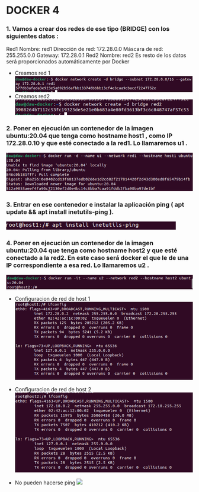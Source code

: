 # DOCKER 4
### 1. Vamos a crear dos redes de ese tipo (BRIDGE) con los siguientes datos :
Red1
Nombre: red1
Dirección de red: 172.28.0.0
Máscara de red: 255.255.0.0
Gateway: 172.28.0.1
Red2
Nombre: red2
Es resto de los datos será proporcionados automáticamente por Docker

- Creamos red 1
![](../Capturas/docker41.png)
- Creamos red2
![](../Capturas/docker42.png)
### 2. Poner en ejecución un contenedor de la imagen ubuntu:20.04 que tenga como hostname host1 , como IP 172.28.0.10 y que esté conectado a la red1. Lo llamaremos u1 .

![](../Capturas/docker43.png)

### 3. Entrar en ese contenedor e instalar la aplicación ping ( apt update && apt install inetutils-ping ).
![](../Capturas/docker44.png)

### 4. Poner en ejecución un contenedor de la imagen ubuntu:20.04 que tenga como hostname host2 y que esté conectado a la red2. En este caso será docker el que le de una IP correspondiente a esa red. Lo llamaremos u2 .
 ![](../Capturas/docker45.png)
 
- Configuracion de red de host 1
![](../Capturas/docker46.png)

 - Configuracion de red de host 2 ![](../Capturas/docker47.png)
 
 - No pueden hacerse ping 
 ![](../Capturas/docker%2048.png)